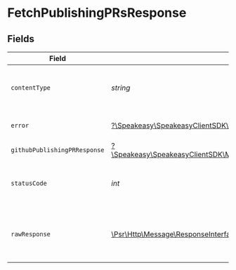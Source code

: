 # FetchPublishingPRsResponse


## Fields

| Field                                                                                                                        | Type                                                                                                                         | Required                                                                                                                     | Description                                                                                                                  |
| ---------------------------------------------------------------------------------------------------------------------------- | ---------------------------------------------------------------------------------------------------------------------------- | ---------------------------------------------------------------------------------------------------------------------------- | ---------------------------------------------------------------------------------------------------------------------------- |
| `contentType`                                                                                                                | *string*                                                                                                                     | :heavy_check_mark:                                                                                                           | HTTP response content type for this operation                                                                                |
| `error`                                                                                                                      | [?\Speakeasy\SpeakeasyClientSDK\Models\Shared\Error](../../Models/Shared/Error.md)                                           | :heavy_minus_sign:                                                                                                           | Default error response                                                                                                       |
| `githubPublishingPRResponse`                                                                                                 | [?\Speakeasy\SpeakeasyClientSDK\Models\Shared\GithubPublishingPRResponse](../../Models/Shared/GithubPublishingPRResponse.md) | :heavy_minus_sign:                                                                                                           | OK                                                                                                                           |
| `statusCode`                                                                                                                 | *int*                                                                                                                        | :heavy_check_mark:                                                                                                           | HTTP response status code for this operation                                                                                 |
| `rawResponse`                                                                                                                | [\Psr\Http\Message\ResponseInterface](https://www.php-fig.org/psr/psr-7/#33-psrhttpmessageresponseinterface)                 | :heavy_check_mark:                                                                                                           | Raw HTTP response; suitable for custom response parsing                                                                      |